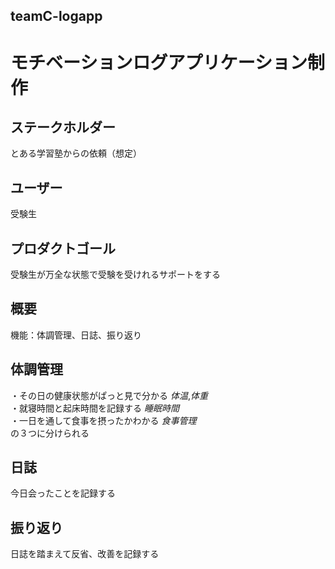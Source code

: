 ## teamC-logapp   
   
# モチベーションログアプリケーション制作   

## ステークホルダー  
とある学習塾からの依頼（想定）   
   
## ユーザー  
受験生  
   
## プロダクトゴール  
受験生が万全な状態で受験を受けれるサポートをする  


## 概要
機能：体調管理、日誌、振り返り  

## 体調管理  
・その日の健康状態がぱっと見で分かる _体温_,_体重_  
・就寝時間と起床時間を記録する _睡眠時間_  
・一日を通して食事を摂ったかわかる _食事管理_  
の３つに分けられる  

## 日誌  
今日会ったことを記録する  

## 振り返り  
日誌を踏まえて反省、改善を記録する  

